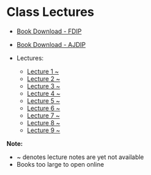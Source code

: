 # Class Lectures

- [Book Download - FDIP][BookLink]  
- [Book Download - AJDIP][BookLink]  

- Lectures:  

    - [Lecture 1 ~][L1]
    - [Lecture 2 ~][L2]
    - [Lecture 3 ~][L3]
    - [Lecture 4 ~][L4]
    - [Lecture 5 ~][L5]
    - [Lecture 6 ~][L6]
    - [Lecture 7 ~][L7]
    - [Lecture 8 ~][L8]
    - [Lecture 9 ~][L9]

**Note:**   
- ~ denotes lecture notes are yet not available
- Books too large to open online

[BookLink]: https://raw.githubusercontent.com/RaviRahar/Notes/master/DigitalImageProcessing/FDIP.pdf
[BookLink]: https://raw.githubusercontent.com/RaviRahar/Notes/master/DigitalImageProcessing/AJDIP.pdf

[L1]: https://docs.google.com/viewer?url=https://raw.githubusercontent.com/RaviRahar/Notes/master/DigitalImageProcessing/L1.pdf
[L2]: https://docs.google.com/viewer?url=https://raw.githubusercontent.com/RaviRahar/Notes/master/DigitalImageProcessing/L2.pdf
[L3]: https://docs.google.com/viewer?url=https://raw.githubusercontent.com/RaviRahar/Notes/master/DigitalImageProcessing/L3.pdf
[L4]: https://docs.google.com/viewer?url=https://raw.githubusercontent.com/RaviRahar/Notes/master/DigitalImageProcessing/L4.pdf
[L5]: https://docs.google.com/viewer?url=https://raw.githubusercontent.com/RaviRahar/Notes/master/DigitalImageProcessing/L5.pdf
[L6]: https://docs.google.com/viewer?url=https://raw.githubusercontent.com/RaviRahar/Notes/master/DigitalImageProcessing/L6.pdf
[L7]: https://docs.google.com/viewer?url=https://raw.githubusercontent.com/RaviRahar/Notes/master/DigitalImageProcessing/L7.pdf
[L8]: https://docs.google.com/viewer?url=https://raw.githubusercontent.com/RaviRahar/Notes/master/DigitalImageProcessing/L8.pdf
[L9]: https://docs.google.com/viewer?url=https://raw.githubusercontent.com/RaviRahar/Notes/master/DigitalImageProcessing/L9.pdf
